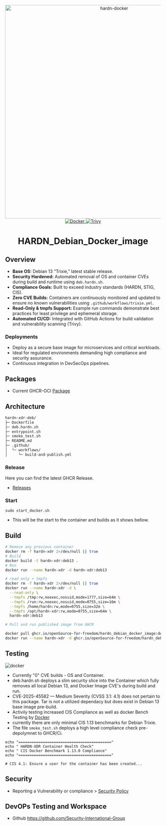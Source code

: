 <p align="center">
  <img src="src/sources/C20B6DE6-87CA-4439-A74F-3CD2D4BF5A82.png" alt="hardn-docker" width="690"/>
  <br>
  <a href="https://github.com/OpenSource-For-Freedom/hardn_debian_docker_image/actions/workflows/docker-publish.yml">
    <img src="https://github.com/OpenSource-For-Freedom/hardn_debian_docker_image/actions/workflows/docker-publish.yml/badge.svg" alt="Docker"/>
  </a>
  <a href="https://github.com/OpenSource-For-Freedom/hardn_debian_docker_image/actions/workflows/trivy.yml">
    <img src="https://github.com/OpenSource-For-Freedom/hardn_debian_docker_image/actions/workflows/trivy.yml/badge.svg" alt="Trivy"/>
  </a>
</p>

<div align="center">
  <h1>HARDN_Debian_Docker_image</h1>

  
</div>

## Overview
- **Base OS:** Debian 13 “Trixie,” latest stable release.
- **Security Hardened:** Automated removal of OS and container CVEs during build and runtime using `deb.hardn.sh`.
- **Compliance Goals:** Built to exceed industry standards (HARDN, STIG, CIS).
- **Zero CVE Builds:** Containers are continuously monitored and updated to ensure no known vulnerabilities using `.github/workflows/trixie.yml`.
- **Read-Only & tmpfs Support:** Example run commands demonstrate best practices for least privilege and ephemeral storage.
- **Automated CI/CD:** Integrated with GitHub Actions for build validation and vulnerability scanning (Trivy).

### Deployments
- Deploy as a secure base image for microservices and critical workloads.
- Ideal for regulated environments demanding high compliance and security assurance.
- Continuous integration in DevSecOps pipelines.

## Packages
- Current GHCR-OCI [Package](https://github.com/OpenSource-For-Freedom/hardn_debian_docker_image/pkgs/container/hardn_debian_docker_image)

## Architecture 

```bash
hardn-xdr-deb/
├─ Dockerfile
├─ deb.hardn.sh
├─ entrypoint.sh
├─ smoke_test.sh
├─ README.md
├─ .github/
│  └─ workflows/
│     └─ build-and-publish.yml
```

### Release
Here you can find the latest GHCR Release.
- [Releases](https://github.com/OpenSource-For-Freedom/hardn_debian_docker_image/releases)
### Start
```
sudo start_docker.sh
```
- This will be the start to the container and builds as it shows bellow. 
  
## Build
```bash
# Remove any previous container 
docker rm -f hardn-xdr 2>/dev/null || true
# Build 
docker build -t hardn-xdr:deb13 .
# Run 
docker run --name hardn-xdr -d hardn-xdr:deb13

# read only + tmpfs
docker rm -f hardn-xdr 2>/dev/null || true
docker run --name hardn-xdr -d \
  --read-only \
  --tmpfs /tmp:rw,noexec,nosuid,mode=1777,size=64m \
  --tmpfs /run:rw,noexec,nosuid,mode=0755,size=16m \
  --tmpfs /home/hardn:rw,mode=0755,size=32m \
  --tmpfs /opt/hardn-xdr:rw,mode=0755,size=64m \
  hardn-xdr:deb13

# Pull and run published image from GHCR

docker pull ghcr.io/openSource-for-freedom/hardn_debian_docker_image:deb13
docker run --name hardn-xdr -d ghcr.io/openSource-for-freedom/hardn_debian_docker_image:deb13

```

## Testing 
![docker](src/sources/docker.png)
- Currently "0" CVE builds - OS and Container.
- deb.hardn.sh deploys a slim security slice into the Container which fully removes all local Debian 13, and Docker Image CVE's during build and run. 
- CVE-2025-45582 — Medium Severity (CVSS 3.1: 4.1) does not pertain to this package. Tar is not a utilized dependacy but does exist in Debian 13 base image pre-build.
- Activily testing increased CIS Compliance as well as docker Bench Testing by [Docker](https://github.com/docker/docker-bench-security)
- currently there are only minimal CIS 1.13 benchmarks for Debian Trixie.
- The file `smoke_test.sh` deploys a high level compliance check pre-depolymnet to GHCR/Ci. 
```
echo "=========================================="
echo " HARDN-XDR Container Health Check"
echo " CIS Docker Benchmark 1.13.0 Compliance"
echo "=========================================="

# CIS 4.1: Ensure a user for the container has been created...
```


## Security
- Reporting a Vulnerability or compliance > [Security Policy](https://github.com/OpenSource-For-Freedom/hardn_debian_docker_image/security/policy)

## DevOPs Testing and Workspace
- Github https://github.com/Security-International-Group
